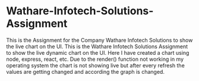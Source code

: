 # Wathare-Infotech-Solutions-Assignment
This is the Assignment for the Company Wathare Infotech Solutions to show the live chart on the UI.
This is the Wathare Infotech Solutions Assignment to show the live dynamic chart on the UI. Here I have created a chart using node, express, react, etc. Due to the render() function not working in my operating system the chart is not showing live but after every refresh the values are getting changed and according the graph is changed.
